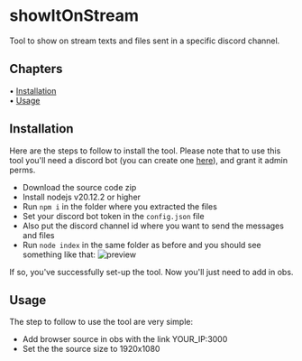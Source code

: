 
# showItOnStream

Tool to show on stream texts and files sent in a specific discord channel.

## Chapters

<p>
  • <a href="#installation">Installation</a></br>
  • <a href="#usage">Usage</a></br>
</p>

## Installation

Here are the steps to follow to install the tool.
Please note that to use this tool you'll need a discord bot (you can create one [here](https://discord.com/developers/applications)), and grant it admin perms.

- Download the source code zip
- Install nodejs v20.12.2 or higher
- Run `npm i` in the folder where you extracted the files
- Set your discord bot token in the `config.json` file
- Also put the discord channel id where you want to send the messages and files
- Run `node index` in the same folder as before and you should see something like that:
![preview](https://github.com/Arthurprnt/showItOnStream/assets/93857989/201407a5-d181-4c84-8ef0-a03815429093)

If so, you've successfully set-up the tool. Now you'll just need to add in obs.

## Usage

The step to follow to use the tool are very simple:
- Add browser source in obs with the link YOUR_IP:3000
- Set the the source size to 1920x1080
